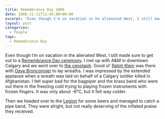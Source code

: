 ```yaml
---
title: Remembrance Day 2006
date: 2006-11-11T12:45:00+00:00
excerpt: "Even though I'm on vacation in he alienated West, I still made sure to get out to a Remembrance Day ceremony. I met up"
layout: post
categories:
  - People
tags:
  - Remembrance Day
---
```


Even though I&#8217;m on vacation in the alienated West, I still made sure to get out to a <a href="https://cdn.craigmcn.ca/img/remembrance_day_06-2.jpg?x-request=xhr" data-fslightbox="lightbox">Remembrance Day ceremony</a>. I met up with A&M in downtown Calgary and we went over to <a href="https://cdn.craigmcn.ca/img/remembrance_day_06-1.jpg?x-request=xhr" data-fslightbox="lightbox">the cenotaph</a>. Good ol&#8217; [Ralph Klein](http://www.assembly.ab.ca/lao/library/PREMIERS/klein.htm) was there with [Dave Bronconnier](http://www.joindave.com/) to lay wreaths. I was impressed by the extended applause when a wreath was laid on behalf of a Calgary soldier killed in Afghanistan. I felt super bad for the bagpiper and the brass band who were out there in the freezing cold trying to playing frozen instruments with frozen fingers. It was only about -6°C, but it felt way colder.

Then we headed over to the [Legion](http://www.legion.ca/) for some beers and managed to catch a pipe band. They were alright, but not really deserving of the inflated praise they received.
